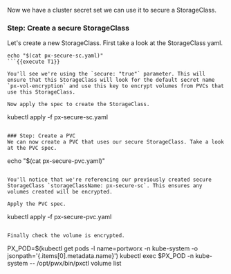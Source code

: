 Now we have a cluster secret set we can use it to secure a StorageClass.

### Step: Create a secure StorageClass
Let's create a new StorageClass. First take a look at the StorageClass yaml.
```
echo "$(cat px-secure-sc.yaml)"
```{{execute T1}}

You'll see we're using the `secure: "true"` parameter. This will ensure that this StorageClass will look for the default secret name `px-vol-encryption` and use this key to encrypt volumes from PVCs that use this StorageClass. 

Now apply the spec to create the StorageClass.

```
kubectl apply -f px-secure-sc.yaml
```{{execute T1}}

### Step: Create a PVC
We can now create a PVC that uses our secure StorageClass. Take a look at the PVC spec.
```
echo "$(cat px-secure-pvc.yaml)"
```{{execute T1}}

You'll notice that we're referencing our previously created secure StorageClass `storageClassName: px-secure-sc`. This ensures any volumes created will be encrypted.

Apply the PVC spec.

```
kubectl apply -f px-secure-pvc.yaml
```{{execute T1}}

Finally check the volume is encrypted.

```
PX_POD=$(kubectl get pods -l name=portworx -n kube-system -o jsonpath='{.items[0].metadata.name}')
kubectl exec $PX_POD -n kube-system -- /opt/pwx/bin/pxctl volume list
```{{execute T1}}